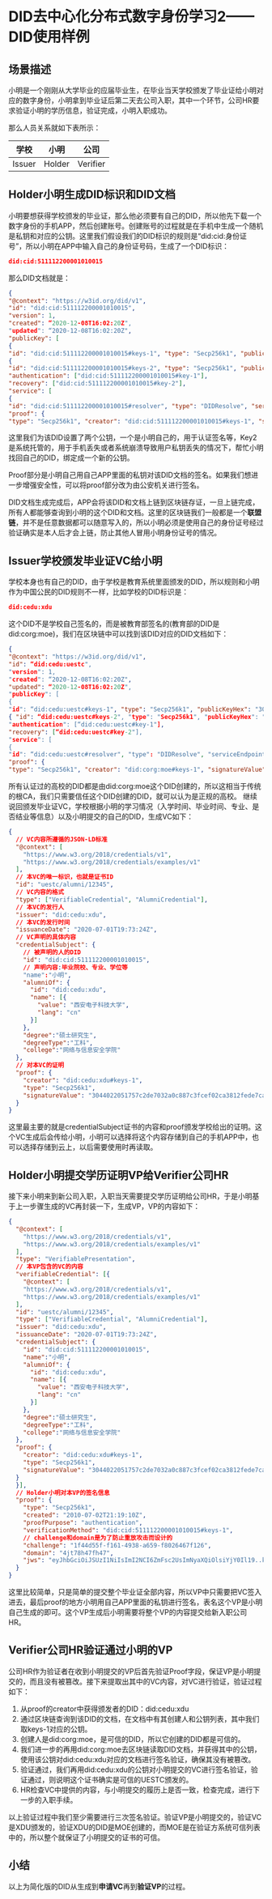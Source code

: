 # DID去中心化分布式数字身份学习2——DID使用样例

## 场景描述

小明是一个刚刚从大学毕业的应届毕业生，在毕业当天学校颁发了毕业证给小明对应的数字身份，小明拿到毕业证后第二天去公司入职，其中一个环节，公司HR要求验证小明的学历信息，验证完成，小明入职成功。

那么人员关系就如下表所示：

|  学校  |  小明  |   公司   |
| :----: | :----: | :------: |
| Issuer | Holder | Verifier |

## Holder小明生成DID标识和DID文档

小明要想获得学校颁发的毕业证，那么他必须要有自己的DID，所以他先下载一个数字身份的手机APP，然后创建账号。创建账号的过程就是在手机中生成一个随机是私钥和对应的公钥。这里我们假设我们的DID标识的规则是“did:cid:身份证号”，所以小明在APP中输入自己的身份证号码，生成了一个DID标识：

```json
did:cid:511112200001010015
```

那么DID文档就是：

```json
{
"@context": "https://w3id.org/did/v1",
"id": "did:cid:511112200001010015",
"version": 1,
"created": “2020-12-08T16:02:20Z",
"updated": “2020-12-08T16:02:20Z",
"publicKey": [
{
"id": "did:cid:511112200001010015#keys-1", "type": "Secp256k1", "publicKeyHex": "02b97c30de767f084ce3080168ee293053ba33b235d7116a3263d29f1450936b71" },
{ 
"id": "did:cid:511112200001010015#keys-2", "type": "Secp256k1", "publicKeyHex": "e3080168ee293053ba33b235d7116a3263d29f1450936b71" } ],
"authentication": ["did:cid:511112200001010015#key-1"],
"recovery": ["did:cid:511112200001010015#key-2"],
"service": [
{
"id": "did:cid:511112200001010015#resolver", "type": "DIDResolve", "serviceEndpoint": "https://did.studyzydemo.com" } ],
"proof": {
"type": "Secp256k1", "creator": "did:cid:511112200001010015#keys-1", "signatureValue": "QNB13Y7Q9...1tzjn4w==" } }
```

这里我们为该DID设置了两个公钥，一个是小明自己的，用于认证签名等，Key2是系统托管的，用于手机丢失或者系统崩溃导致用户私钥丢失的情况下，帮忙小明找回自己的DID，绑定成一个新的公钥。

Proof部分是小明自己用自己APP里面的私钥对该DID文档的签名。如果我们想进一步增强安全性，可以将proof部分改为由公安机关进行签名。

DID文档生成完成后，APP会将该DID和文档上链到区块链存证，一旦上链完成，所有人都能够查询到小明的这个DID和文档。这里的区块链我们一般都是一个**联盟链**，并不是任意数据都可以随意写入的，所以小明必须是使用自己的身份证号经过验证确实是本人后才会上链，防止其他人冒用小明身份证号的情况。

## Issuer学校颁发毕业证VC给小明

学校本身也有自己的DID，由于学校是教育系统里面颁发的DID，所以规则和小明作为中国公民的DID规则不一样，比如学校的DID标识是：

```json
did:cedu:xdu
```

这个DID不是学校自己签名的，而是被教育部签名的(教育部的DID是did:corg:moe)，我们在区块链中可以找到该DID对应的DID文档如下：

```json
{
"@context": "https://w3id.org/did/v1",
"id": “did:cedu:uestc",
"version": 1,
"created": “2020-12-08T16:02:20Z",
"updated": “2020-12-08T16:02:20Z",
"publicKey": [
{
"id": “did:cedu:uestc#keys-1", "type": "Secp256k1", "publicKeyHex": "3053ba33b235d7116a3e3080168ee293053ba33b235d7116a33053ba33b235d7116a3" },
{ "id": “did:cedu:uestc#keys-2", "type": "Secp256k1", "publicKeyHex": "e293053ba3053ba33b235d7116a3263d29fe293053ba" } ],
"authentication": [“did:cedu:uestc#key-1"],
"recovery": [“did:cedu:uestc#key-2"],
"service": [
{
"id": “did:cedu:uestc#resolver", "type": "DIDResolve", "serviceEndpoint": "https://did.studyzydemo.com" } ],
"proof": {
"type": "Secp256k1", "creator": "did:corg:moe#keys-1", "signatureValue": "QNB13Y7Q9...1tzjn4w==" } }
```

所有认证过的高校的DID都是由did:corg:moe这个DID创建的，所以这相当于传统的根CA，我们只需要信任这个DID创建的DID，就可以认为是正规的高校。
继续说回颁发毕业证VC，学校根据小明的学习情况（入学时间、毕业时间、专业、是否结业等信息）以及小明提交的自己的DID，生成VC如下：

```json
{
  // VC内容所遵循的JSON-LD标准
  "@context": [
    "https://www.w3.org/2018/credentials/v1",
    "https://www.w3.org/2018/credentials/examples/v1"
  ],
  // 本VC的唯一标识，也就是证书ID
  "id": "uestc/alumni/12345",
  // VC内容的格式
  "type": ["VerifiableCredential", "AlumniCredential"],
  // 本VC的发行人
  "issuer": "did:cedu:xdu",
  // 本VC的发行时间
  "issuanceDate": "2020-07-01T19:73:24Z",
  // VC声明的具体内容
  "credentialSubject": {
    // 被声明的人的DID
    "id": "did:cid:511112200001010015",
    // 声明内容:毕业院校、专业、学位等
    "name":"小明",
    "alumniOf": {
      "id": "did:cedu:xdu",
      "name": [{
        "value": "西安电子科技大学",
        "lang": "cn"
      }]
    },
    "degree":"硕士研究生",
    "degreeType":"工科",
    "college":"网络与信息安全学院"
  },
  // 对本VC的证明
  "proof": {
    "creator": "did:cedu:xdu#keys-1",
    "type": "Secp256k1",
    "signatureValue": "3044022051757c2de7032a0c887c3fcef02ca3812fede7ca748254771b9513d8e2bb"
  }
}
```

这里最主要的就是credentialSubject证书的内容和proof颁发学校给出的证明。这个VC生成后会传给小明，小明可以选择将这个内容存储到自己的手机APP中，也可以选择存储到云上，以后需要使用时再读取。

## Holder小明提交学历证明VP给Verifier公司HR

接下来小明来到新公司入职，入职当天需要提交学历证明给公司HR，于是小明基于上一步骤生成的VC再封装一下，生成VP，VP的内容如下：

```json
{
  "@context": [
    "https://www.w3.org/2018/credentials/v1",
    "https://www.w3.org/2018/credentials/examples/v1"
  ],
  "type": "VerifiablePresentation",
  // 本VP包含的VC的内容
  "verifiableCredential": [{
    "@context": [
    "https://www.w3.org/2018/credentials/v1",
    "https://www.w3.org/2018/credentials/examples/v1"
  ],
  "id": "uestc/alumni/12345",
  "type": ["VerifiableCredential", "AlumniCredential"],
  "issuer": "did:cedu:xdu",
  "issuanceDate": "2020-07-01T19:73:24Z",
  "credentialSubject": {
    "id": "did:cid:511112200001010015",
    "name":"小明",
    "alumniOf": {
      "id": "did:cedu:xdu",
      "name": [{
        "value": "西安电子科技大学",
        "lang": "cn"
      }]
    },
    "degree":"硕士研究生",
    "degreeType":"工科",
    "college":"网络与信息安全学院"
  },
  "proof": {
    "creator": "did:cedu:xdu#keys-1",
    "type": "Secp256k1",
    "signatureValue": "3044022051757c2de7032a0c887c3fcef02ca3812fede7ca748254771b9513d8e2bb"
  }
  }],
  // Holder小明对本VP的签名信息
  "proof": {
    "type": "Secp256k1",
    "created": "2010-07-02T21:19:10Z",
    "proofPurpose": "authentication",
    "verificationMethod": "did:cid:511112200001010015#keys-1",
    // challenge和domain是为了防止重放攻击而设计的
    "challenge": "1f44d55f-f161-4938-a659-f8026467f126",
    "domain": "4jt78h47fh47",
    "jws": "eyJhbGciOiJSUzI1NiIsImI2NCI6ZmFsc2UsImNyaXQiOlsiYjY0Il19..kTCYt5XsITJX1CxPCT8yAV-TVIw5WEuts01mq-pQy7UJiN5mgREEMGlv50aqzpqh4Qq_PbChOMqsLfRoPsnsgxD-WUcX16dUOqV0G_zS245-kronKb78cPktb3rk-BuQy72IFLN25DYuNzVBAh4vGHSrQyHUGlcTwLtjPAnKb78"
  }
}
```

这里比较简单，只是简单的提交整个毕业证全部内容，所以VP中只需要把VC签入进去，最后proof的地方小明用自己APP里面的私钥进行签名，表名这个VP是小明自己生成的即可。这个VP生成后小明需要将整个VP的内容提交给新入职公司HR。

## Verifier公司HR验证通过小明的VP

公司HR作为验证者在收到小明提交的VP后首先验证Proof字段，保证VP是小明提交的，而且没有被篡改。接下来提取出其中的VC内容，对VC进行验证，验证过程如下：

1. 从proof的creator中获得颁发者的DID：did:cedu:xdu
2. 通过区块链查询到该DID的文档，在文档中有其创建人和公钥列表，其中我们取keys-1对应的公钥。
3. 创建人是did:corg:moe，是可信的DID，所以它创建的DID都是可信的。
4. 我们进一步的再用did:corg:moe去区块链读取DID文档，并获得其中的公钥，使用该公钥对did:cedu:xdu对应的文档进行签名验证，确保其没有被篡改。
5. 验证通过，我们再用did:cedu:xdu的公钥对小明提交的VC进行签名验证，验证通过，则说明这个证书确实是可信的UESTC颁发的。
6. HR检查VC中提供的内容，与小明提交的履历上是否一致，检查完成，进行下一步的入职手续。

以上验证过程中我们至少需要进行三次签名验证。验证VP是小明提交的，验证VC是XDU颁发的，验证XDU的DID是MOE创建的，而MOE是在验证方系统可信列表中的，所以整个就保证了小明提交的证书的可信。

## 小结

以上为简化版的DID从生成到**申请VC**再到**验证VP**的过程。